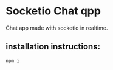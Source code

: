 # Socketio Chat qpp

Chat app made with socketio in realtime.

## installation instructions:
```npm i```



